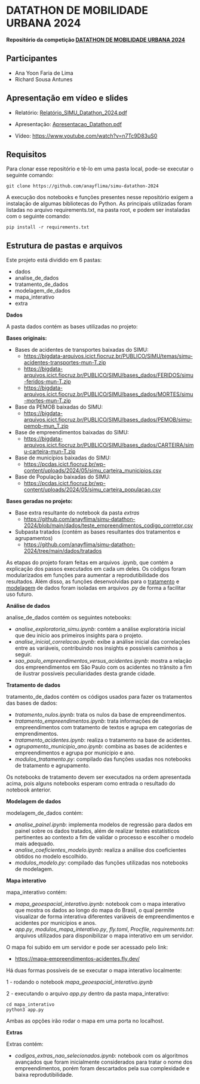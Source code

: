# DATATHON DE MOBILIDADE URBANA 2024 

**Repositório da competição [DATATHON DE MOBILIDADE URBANA 2024](https://simu.mdr.gov.br/datathon/)**

## Participantes
- Ana Yoon Faria de Lima
- Richard Sousa Antunes

## Apresentação em vídeo e slides

- Relatório: [Relatório_SIMU_Datathon_2024.pdf](https://github.com/anayflima/simu-datathon-2024/blob/main/Relatório_SIMU_Datathon_2024.pdf)

- Apresentação: [Apresentacao_Datathon.pdf](https://github.com/anayflima/simu-datathon-2024/blob/main/Apresentacao_Datathon.pdf)

- Vídeo: 
https://www.youtube.com/watch?v=n7Tc9D83uS0


## Requisitos

Para clonar esse repositório e tê-lo em uma pasta local, pode-se executar o seguinte comando:

```
git clone https://github.com/anayflima/simu-datathon-2024
```

A execução dos notebooks e funções presentes nesse repositório exigem a instalação de algumas bibliotecas do Python.
As principais utilizadas foram listadas no arquivo requirements.txt, na pasta root, e podem ser instaladas com o seguinte comando:

```
pip install -r requirements.txt
```


## Estrutura de pastas e arquivos

Este projeto está dividido em 6 pastas:

- dados
- analise_de_dados
- tratamento_de_dados
- modelagem_de_dados
- mapa_interativo
- extra

**Dados** 

A pasta dados contém as bases utilizadas no projeto:

**Bases originais:**

- Bases de acidentes de transportes baixadas do SIMU:
    - https://bigdata-arquivos.icict.fiocruz.br/PUBLICO/SIMU/temas/simu-acidentes-transportes-mun-T.zip
    - https://bigdata-arquivos.icict.fiocruz.br/PUBLICO/SIMU/bases_dados/FERIDOS/simu-feridos-mun-T.zip
    - https://bigdata-arquivos.icict.fiocruz.br/PUBLICO/SIMU/bases_dados/MORTES/simu-mortes-mun-T.zip
- Base da PEMOB baixadas do SIMU:
    - https://bigdata-arquivos.icict.fiocruz.br/PUBLICO/SIMU/bases_dados/PEMOB/simu-pemob-mun_T.zip
- Base de empreendimentos baixadas do SIMU:
    - https://bigdata-arquivos.icict.fiocruz.br/PUBLICO/SIMU/bases_dados/CARTEIRA/simu-carteira-mun-T.zip
- Base de municípios baixadas do SIMU:
    - https://pcdas.icict.fiocruz.br/wp-content/uploads/2024/05/simu_carteira_municipios.csv
- Base de População baixadas do SIMU:
    - https://pcdas.icict.fiocruz.br/wp-content/uploads/2024/05/simu_carteira_populacao.csv

**Bases geradas no projeto:**

- Base extra resultante do notebook da pasta *extras*
    - https://github.com/anayflima/simu-datathon-2024/blob/main/dados/teste_empreendimentos_codigo_corretor.csv
- Subpasta tratados (contém as bases resultantes dos tratamentos e agrupamentos)
    - https://github.com/anayflima/simu-datathon-2024/tree/main/dados/tratados


As etapas do projeto foram feitas em arquivos .ipynb, que contém a explicação dos passos executados em cada um deles. Os códigos foram modularizados em funções para aumentar a reprodutibilidade dos resultados. Além disso, as funções desenvolvidas para o [tratamento](https://github.com/anayflima/simu-datathon-2024/blob/main/tratamento_de_dados/modulos_tratamento.py) e [modelagem](https://github.com/anayflima/simu-datathon-2024/blob/main/modelagem_de_dados/modulos_modelo.py) de dados foram isoladas em arquivos .py de forma a facilitar uso futuro.

**Análise de dados**

analise_de_dados contém os seguintes notebooks:
- *analise_exploratoria_simu.ipynb*: contém a análise exploratória inicial que deu início aos primeiros insights para o projeto.
- *analise_inicial_correlacao.ipynb*: exibe a análise inicial das correlações entre as variáveis, contribuindo nos insights e possíveis caminhos a seguir.
- *sao_paulo_empreendimentos_versus_acidentes.ipynb*: mostra a relação dos empreendimentos em São Paulo com os acidentes no trânsito a fim de ilustrar possíveis peculiaridades desta grande cidade.

**Tratamento de dados**

tratamento_de_dados contém os códigos usados para fazer os tratamentos das bases de dados:
- *tratamento_nulos.ipynb*: trata os nulos da base de empreendimentos.
- *tratamento_empreendimentos.ipynb*: trata informações de empreendimentos com tratamento de textos e agrupa em categorias de emprendimentos.
- *tratamento_acidentes.ipynb*: realiza o tratamento na base de acidentes.
- *agrupamento_municipio_ano.ipynb*: combina as bases de acidentes e empreendimentos e agrupa por município e ano.
- *modulos_tratamento.py*: compilado das funções usadas nos notebooks de tratamento e agrupamento.

Os notebooks de tratamento devem ser executados na ordem apresentada acima, pois alguns notebooks esperam como entrada o resultado do notebook anterior.

**Modelagem de dados**

modelagem_de_dados contém:
- *analise_painel.ipynb*: implementa modelos de regressão para dados em painel sobre os dados tratados, além de realizar  testes estatísticos pertinentes ao contexto a fim de validar o processo e escolher o modelo mais adequado.
- *analise_coeficientes_modelo.ipynb*: realiza a análise dos coeficientes obtidos no modelo escolhido.
- *modulos_modelo.py*: compilado das funções utilizadas nos notebooks de modelagem.

**Mapa interativo**

mapa_interativo contém:
- *mapa_geoespacial_interativo.ipynb*: notebook com o mapa interativo que mostra os dados ao longo do mapa do Brasil, o qual permite visualizar de forma interativa diferentes variáveis de empreendimentos e acidentes por municípios e anos.
- *app.py*, *modulos_mapa_interativo.py*, *fly.toml*, *Procfile*, *requirements.txt*: arquivos utilizados para disponibilizar o mapa interativo em um servidor.

O mapa foi subido em um servidor e pode ser acessado pelo link:

- https://mapa-empreendimentos-acidentes.fly.dev/

Há duas formas possíveis de se executar o mapa interativo localmente:

1 - rodando o notebook *mapa_geoespacial_interativo.ipynb*

2 - executando o arquivo *app.py* dentro da pasta mapa_interativo:

```
cd mapa_interativo
python3 app.py
```

Ambas as opções irão rodar o mapa em uma porta no localhost.

**Extras**

Extras contém:
- *codigos_extras_nao_selecionados.ipynb*: notebook com os algoritmos avançados que foram inicialmente considerados para tratar o nome dos empreendimentos, porém foram descartados pela sua complexidade e baixa reprodutibilidade.